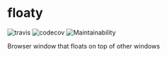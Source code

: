 # floaty

![travis](https://travis-ci.org/jameszaghini/floaty.svg?branch=develop)
![codecov](https://codecov.io/gh/jameszaghini/floaty/branch/develop/graph/badge.svg)
![Maintainability](https://api.codeclimate.com/v1/badges/c921f9572d8f098a4be6/maintainability)

Browser window that floats on top of other windows
